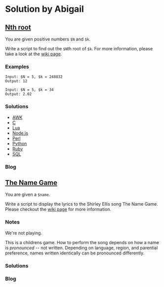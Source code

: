 # Solution by Abigail
## [Nth root](https://perlweeklychallenge.org/blog/perl-weekly-challenge-105/#TASK1)

You are given positive numbers `$N` and `$k`.

Write a script to find out the `$N`th root of `$k`. For more information,
please take a look at the
[wiki page](https://en.wikipedia.org/wiki/Nth_root#Computing_principal_roots).

### Examples
~~~~
Input: $N = 5, $k = 248832
Output: 12

Input: $N = 5, $k = 34
Output: 2.02
~~~~

### Solutions
* [AWK](awk/ch-1.awk)
* [C](c/ch-1.c)
* [Lua](lua/ch-1.lua)
* [Node.js](node/ch-1.js)
* [Perl](perl/ch-1.pl)
* [Python](python/ch-1.py)
* [Ruby](ruby/ch-1.rb)
* [SQL](sql/ch-1.sql)

### Blog

## [The Name Game](https://perlweeklychallenge.org/blog/perl-weekly-challenge-105/#TASK2)

You are given a `$name`.

Write a script to display the lyrics to the Shirley Ellis song The
Name Game. Please checkout the
[wiki page](https://en.wikipedia.org/wiki/The_Name_Game) for more information.

### Notes
We're not playing.

This is a childrens game. How to perform the song depends on how a name
is *pronounced* -- not written. Depending on language, region, and 
parential preference, names written identically can be pronounced differently.

### Solutions

### Blog
